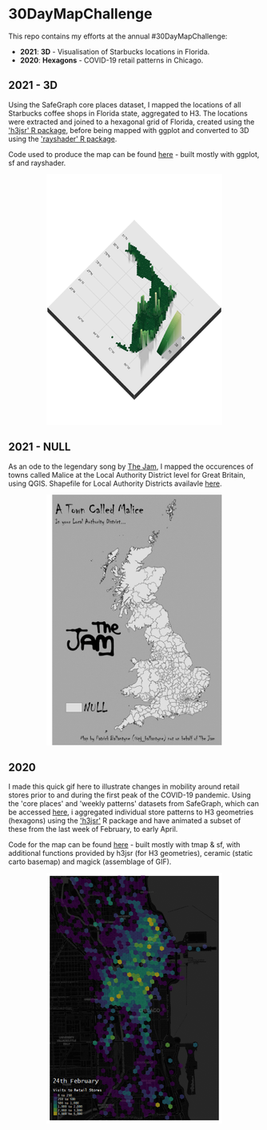 # 30DayMapChallenge

This repo contains my efforts at the annual #30DayMapChallenge:
- **2021**: **3D** - Visualisation of Starbucks locations in Florida.
- **2020**: **Hexagons** - COVID-19 retail patterns in Chicago.


## 2021 - 3D

Using the SafeGraph core places dataset, I mapped the locations of all Starbucks coffee shops in Florida state, aggregated to H3. The locations were extracted and joined to a hexagonal grid of Florida, created using the ['h3jsr' R package](https://github.com/obrl-soil/h3jsr), before being mapped with ggplot and converted to 3D using the ['rayshader' R package](https://www.rayshader.com).

Code used to produce the map can be found [here](https://github.com/patrickballantyne/30DayMapChallenge/blob/main/2021%20-%20Starbucks%203D.R) - built mostly with ggplot, sf and rayshader. 


   <p align="center">
  <img width="350" height="500" src="2021-3D.png">
</p>


## 2021 - NULL

As an ode to the legendary song by [The Jam](https://www.thejamofficial.com/), I mapped the occurences of towns called Malice at the Local Authority District level for Great Britain, using QGIS. Shapefile for Local Authority Districts availavle [here](https://geoportal.statistics.gov.uk/datasets/ae90afc385c04d869bc8cf8890bd1bcd_1/explore?location=53.268458%2C-3.601387%2C5.90).

   <p align="center">
  <img width="350" height="500" src="2021-NULL .png">
</p>

## 2020

I made this quick gif here to illustrate changes in mobility around retail stores prior to and during the first peak of the COVID-19 pandemic. Using the 'core places' and 'weekly patterns' datasets from SafeGraph, which can be accessed [here](https://www.safegraph.com/covid-19-data-consortium), i aggregated individual store patterns to H3 geometries (hexagons) using the ['h3jsr'](https://github.com/obrl-soil/h3jsr) R package and have animated a subset of these from the last week of February, to early April.

Code for the map can be found [here](Patterns_Hexmap.R) - built mostly with tmap & sf, with additional functions provided by h3jsr (for H3 geometries), ceramic (static carto basemap) and magick (assemblage of GIF).


   <p align="center">
  <img width="350" height="500" src="retailpatterns_hexmap.gif">
</p>

